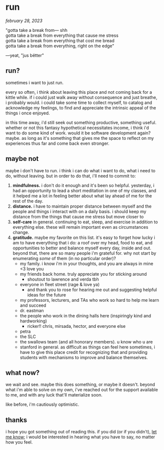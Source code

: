 # run

*february 28, 2023*

"gotta take a break from— shh\
gotta take a break from everything that cause me stress\
gotta take a break from everything that cost me bread\
gotta take a break from everything, right on the edge"

—yeat, "jus bëtter"

## run?

sometimes i want to just run.

every so often, i think about leaving this place and not coming back for a kittle while. if i could just walk away without consequence and just breathe, i probably would. i could take some time to collect myself, to catalog and acknowledge my feelings, to find and appreciate the intrinsic appeal of the things i once enjoyed.

in this time away, i'd still seek out something productive, something useful. whether or not this fantasy hypothetical necessitates income, i think i'd want to do some kind of work. would it be software development again? maybe. as long as it's something that gives me the space to reflect on my experiences thus far and come back even stronger.

## maybe not

maybe i don't have to run. i think i can do what i want to do, what i need to do, without leaving. but in order to do that, i'll need to commit to:

1. **mindfulness.** i don't do it enough and it's been so helpful. yesterday, i had an opportunity to lead a short meditation in one of my classes, and it helped me a lot in feeling better about what lay ahead of me for the rest of the day.
2. **distance.** i have to maintain proper distance between myself and the people and things i interact with on a daily basis. i should keep my distance from the things that cause me stress but move closer to
3. **self-care** in general. continuing to eat, sleep, and exercise in addition to everything else. these will remain important even as circumstances change.
4. **gratitude.** maybe my favorite on this list. it's easy to forget how lucky i am to have everything that i do: a roof over my head, food to eat, and opportunities to better and balance myself every day, inside and out. beyond that, there are so many people i'm grateful for. why not start by enumerating *some* of them (in no particular order)?
    - my family. i know i'm in your thoughts, and you are always in mine <3 love you
    - my friends back home. truly appreciate you for sticking around
        - shoutout to lawrence and verda tbh
    - everyone in fleet street (rage & love ya)
        - and thank you to rose for hearing me out and suggesting helpful ideas for the future
    - my professors, lecturers, and TAs who work so hard to help me learn and succeed
    - dr. eastman
    - the people who work in the dining halls here (inspiringly kind and hardworking)
        - ricker!! chris, mirsada, hector, and everyone else
    - petra
    - the SLC
    - the swallows team (and all honorary members). u know who u are
    - stanford in general. as difficult as things can feel here sometimes, i have to give this place credit for recognizing that and providing students with mechanisms to improve and balance themselves.

## what now?

we wait and see. maybe this does something, or maybe it doesn't. beyond what i'm able to solve on my own, i've reached out for the support available to me, and with any luck that'll materialize soon.

like before, i'm cautiously optimistic.

## thanks

i hope you got something out of reading this. if you did (or if you didn't), [let me know](mailto:hey@zanestjohn.com?subject=ramblings%20-%20run); i would be interested in hearing what you have to say, no matter how you feel.